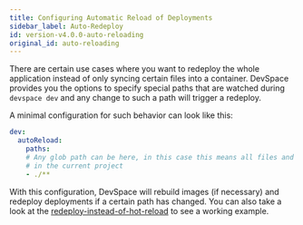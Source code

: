 ```yaml
---
title: Configuring Automatic Reload of Deployments
sidebar_label: Auto-Redeploy
id: version-v4.0.0-auto-reloading
original_id: auto-reloading
---
```


There are certain use cases where you want to redeploy the whole application instead of only syncing certain files into a container. DevSpace provides you the options to specify special paths that are watched during `devspace dev` and any change to such a path will trigger a redeploy.  

A minimal configuration for such behavior can look like this:
```yaml
dev:
  autoReload:
    paths:
    # Any glob path can be here, in this case this means all files and folders
    # in the current project
    - ./**
```

With this configuration, DevSpace will rebuild images (if necessary) and redeploy deployments if a certain path has changed. You can also take a look at the [redeploy-instead-of-hot-reload](https://github.com/devspace-cloud/devspace/tree/master/examples/redeploy-instead-of-hot-reload) to see a working example.  
